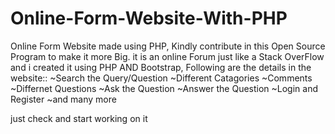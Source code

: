 # Online-Form-Website-With-PHP
Online Form Website made using PHP, Kindly contribute in this Open Source Program to make it more Big.
it is an online Forum just like a Stack OverFlow and i created it using PHP AND Bootstrap, 
Following are the details in the website::
~Search the Query/Question
~Different Catagories
~Comments
~Differnet Questions
~Ask the Question
~Answer the Question
~Login and Register
~and many more

just check and start working on it 

